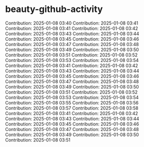# beauty-github-activity
Contribution: 2025-01-08 03:40
Contribution: 2025-01-08 03:41
Contribution: 2025-01-08 03:41
Contribution: 2025-01-08 03:42
Contribution: 2025-01-08 03:43
Contribution: 2025-01-08 03:44
Contribution: 2025-01-08 03:45
Contribution: 2025-01-08 03:46
Contribution: 2025-01-08 03:47
Contribution: 2025-01-08 03:48
Contribution: 2025-01-08 03:49
Contribution: 2025-01-08 03:50
Contribution: 2025-01-08 03:51
Contribution: 2025-01-08 03:52
Contribution: 2025-01-08 03:53
Contribution: 2025-01-08 03:54
Contribution: 2025-01-08 03:41
Contribution: 2025-01-08 03:42
Contribution: 2025-01-08 03:43
Contribution: 2025-01-08 03:44
Contribution: 2025-01-08 03:45
Contribution: 2025-01-08 03:46
Contribution: 2025-01-08 03:47
Contribution: 2025-01-08 03:48
Contribution: 2025-01-08 03:49
Contribution: 2025-01-08 03:50
Contribution: 2025-01-08 03:51
Contribution: 2025-01-08 03:52
Contribution: 2025-01-08 03:53
Contribution: 2025-01-08 03:54
Contribution: 2025-01-08 03:55
Contribution: 2025-01-08 03:56
Contribution: 2025-01-08 03:57
Contribution: 2025-01-08 03:58
Contribution: 2025-01-08 03:41
Contribution: 2025-01-08 03:42
Contribution: 2025-01-08 03:43
Contribution: 2025-01-08 03:44
Contribution: 2025-01-08 03:45
Contribution: 2025-01-08 03:46
Contribution: 2025-01-08 03:47
Contribution: 2025-01-08 03:48
Contribution: 2025-01-08 03:49
Contribution: 2025-01-08 03:50
Contribution: 2025-01-08 03:51
